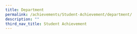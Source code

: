 ```yaml
---
title: Department
permalink: /achievements/Student-Achievement/department/
description: ""
third_nav_title: Student Achievement
---
```


